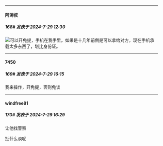﻿
*****

####  阿涛叔  
##### 168#       发表于 2024-7-29 12:30

<img src="https://static.saraba1st.com/image/smiley/face2017/001.png" referrerpolicy="no-referrer">可以开免提，手机在我手里。如果是十几年前倒是可以拿给对方，现在手机承载太多东西了，堪比身份证。


*****

####  7450  
##### 169#       发表于 2024-7-29 16:15

我来操作，开免提，否则免谈


*****

####  windfree81  
##### 170#       发表于 2024-7-29 16:29

让他找警察

扯什么淡呢

